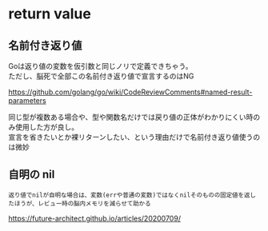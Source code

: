 # return value

## 名前付き返り値

Goは返り値の変数を仮引数と同じノリで定義できちゃう。  
ただし、脳死で全部この名前付き返り値で宣言するのはNG

https://github.com/golang/go/wiki/CodeReviewComments#named-result-parameters

同じ型が複数ある場合や、型や関数名だけでは戻り値の正体がわかりにくい時のみ使用した方が良し。  
宣言を省きたいとか裸リターンしたい、という理由だけで名前付き返り値使うのは微妙

## 自明の nil

```
返り値でnilが自明な場合は、変数(errや普通の変数)ではなくnilそのものの固定値を返したほうが、レビュー時の脳内メモリを減らせて助かる
```
https://future-architect.github.io/articles/20200709/
